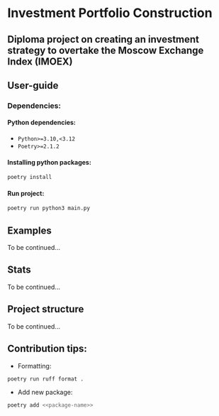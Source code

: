 # Investment Portfolio Construction

## Diploma project on creating an investment strategy to overtake the Moscow Exchange Index (IMOEX)

## User-guide

### Dependencies:

#### Python dependencies:
- `Python>=3.10,<3.12`
- `Poetry>=2.1.2`

#### Installing python packages:
```bash
poetry install
```

#### Run project:

```bash
poetry run python3 main.py
```

## Examples

To be continued...

## Stats

To be continued...


## Project structure

To be continued...


## Contribution tips:

- Formatting:

```bash
poetry run ruff format .
```

- Add new package:

```bash
poetry add <<package-name>>
```



